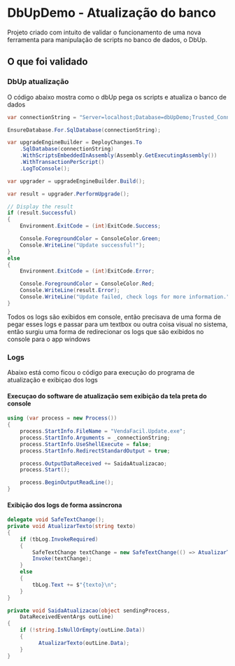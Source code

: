 # DbUpDemo - Atualização do banco
Projeto criado com intuito de validar o funcionamento de uma nova ferramenta para manipulação de scripts no banco de dados, o DbUp.

## O que foi validado
### DbUp atualização
O código abaixo mostra como o dbUp pega os scripts e atualiza o banco de dados
```c#
var connectionString = "Server=localhost;Database=dbUpDemo;Trusted_Connection=True;";

EnsureDatabase.For.SqlDatabase(connectionString);

var upgradeEngineBuilder = DeployChanges.To
    .SqlDatabase(connectionString)
    .WithScriptsEmbeddedInAssembly(Assembly.GetExecutingAssembly())
    .WithTransactionPerScript()
    .LogToConsole();

var upgrader = upgradeEngineBuilder.Build();

var result = upgrader.PerformUpgrade();

// Display the result
if (result.Successful)
{
    Environment.ExitCode = (int)ExitCode.Success;

    Console.ForegroundColor = ConsoleColor.Green;
    Console.WriteLine("Update successful!");
}
else
{
    Environment.ExitCode = (int)ExitCode.Error;

    Console.ForegroundColor = ConsoleColor.Red;
    Console.WriteLine(result.Error);
    Console.WriteLine("Update failed, check logs for more information.");
}
```
Todos os logs são exibidos em console, então precisava de uma forma de pegar esses logs e passar para um textbox ou outra coisa visual no sistema, então surgiu uma forma de redirecionar os logs que são exibidos no console para o app windows

### Logs
Abaixo está como ficou o código para execução do programa de atualização e exibiçao dos logs

#### Execuçao do software de atualização sem exibição da tela preta do console
```c#
using (var process = new Process())
{
    process.StartInfo.FileName = "VendaFacil.Update.exe";
    process.StartInfo.Arguments = _connectionString;
    process.StartInfo.UseShellExecute = false;
    process.StartInfo.RedirectStandardOutput = true;

    process.OutputDataReceived += SaidaAtualizacao;
    process.Start();

    process.BeginOutputReadLine();
}
```

#### Exibição dos logs de forma assincrona
```c#
delegate void SafeTextChange();
private void AtualizarTexto(string texto)
{
    if (tbLog.InvokeRequired)
    {
        SafeTextChange textChange = new SafeTextChange(() => AtualizarTexto(texto));
        Invoke(textChange);
    }
    else
    {
        tbLog.Text += $"{texto}\n";
    }
}

private void SaidaAtualizacao(object sendingProcess,
    DataReceivedEventArgs outLine)
{
    if (!string.IsNullOrEmpty(outLine.Data))
    {
          AtualizarTexto(outLine.Data);
    }
}
```
